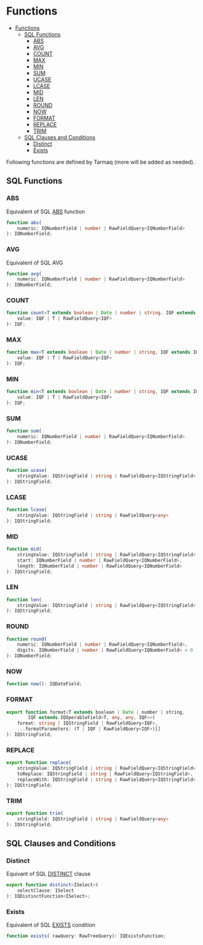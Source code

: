 # Functions
<!-- TOC -->

- [Functions](#functions)
    - [SQL Functions](#sql-functions)
        - [ABS](#abs)
        - [AVG](#avg)
        - [COUNT](#count)
        - [MAX](#max)
        - [MIN](#min)
        - [SUM](#sum)
        - [UCASE](#ucase)
        - [LCASE](#lcase)
        - [MID](#mid)
        - [LEN](#len)
        - [ROUND](#round)
        - [NOW](#now)
        - [FORMAT](#format)
        - [REPLACE](#replace)
        - [TRIM](#trim)
    - [SQL Clauses and Conditions](#sql-clauses-and-conditions)
        - [Distinct](#distinct)
        - [Exists](#exists)

<!-- /TOC -->
Following functions are defined by Tarmaq (more will be added as needed).

## SQL Functions

### ABS
Equivalent of SQL [ABS](http://www.w3resource.com/sql/arithmetic-functions/abs.php) function
```ts
function abs(
	numeric: IQNumberField | number | RawFieldQuery<IQNumberField>
): IQNumberField;
```

### AVG
Equivalent of SQL AVG
```ts
function avg(
	numeric: IQNumberField | number | RawFieldQuery<IQNumberField>
): IQNumberField;
```

### COUNT
```ts
function count<T extends boolean | Date | number | string, IQF extends IQOperableField<T, any, any, any>>(
	value: IQF | T | RawFieldQuery<IQF>
): IQF;
```

### MAX
```ts
function max<T extends boolean | Date | number | string, IQF extends IQOperableField<T, any, any, any>>(
	value: IQF | T | RawFieldQuery<IQF>
): IQF;
```

### MIN
```ts
function min<T extends boolean | Date | number | string, IQF extends IQOperableField<T, any, any, any>>(
	value: IQF | T | RawFieldQuery<IQF>
): IQF;
```

### SUM
```ts
function sum(
	numeric: IQNumberField | number | RawFieldQuery<IQNumberField>
): IQNumberField;
```

### UCASE
```ts
function ucase(
	stringValue: IQStringField | string | RawFieldQuery<IQStringField>
): IQStringField;
```

### LCASE
```ts
function lcase(
	stringValue: IQStringField | string | RawFieldQuery<any>
): IQStringField;
```

### MID
```ts
function mid(
	stringValue: IQStringField | string | RawFieldQuery<IQStringField>,
	start: IQNumberField | number | RawFieldQuery<IQNumberField>,
	length: IQNumberField | number | RawFieldQuery<IQNumberField>
): IQStringField;
```

### LEN
```ts
function len(
	stringValue: IQStringField | string | RawFieldQuery<IQStringField>
): IQStringField;
```

### ROUND
```ts
function round(
	numeric: IQNumberField | number | RawFieldQuery<IQNumberField>,
	digits: IQNumberField | number | RawFieldQuery<IQNumberField> = 0
): IQNumberField;
```

### NOW
```ts
function now(): IQDateField;
```

### FORMAT
```ts
export function format<T extends boolean | Date | number | string, 
        IQF extends IQOperableField<T, any, any, IQF>>(
	format: string | IQStringField | RawFieldQuery<IQF>,
	...formatParameters: (T | IQF | RawFieldQuery<IQF>)[]
): IQStringField;
```

### REPLACE
```ts
export function replace(
	stringValue: IQStringField | string | RawFieldQuery<IQStringField>,
	toReplace: IQStringField | string | RawFieldQuery<IQStringField>,
	replaceWith: IQStringField | string | RawFieldQuery<IQStringField>
): IQStringField;
```

### TRIM
```ts
export function trim(
	stringField: IQStringField | string | RawFieldQuery<any>
): IQStringField;
```

## SQL Clauses and Conditions

### Distinct
Equivant of SQL [DISTINCT](https://www.techonthenet.com/sql/distinct.php) clause
```ts
export function distinct<ISelect>(
	selectClause: ISelect
): IQDistinctFunction<ISelect>;
```

### Exists
Equivalent of SQL [EXISTS](https://www.techonthenet.com/sql/exists.php) condition
```ts
function exists( rawQuery: RawTreeQuery): IQExistsFunction;
```